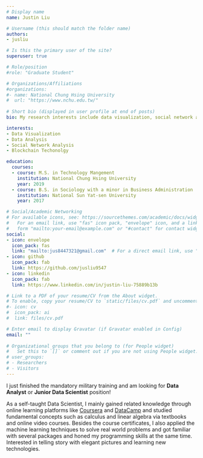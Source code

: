 ```yaml
---
# Display name
name: Justin Liu

# Username (this should match the folder name)
authors:
- jusliu

# Is this the primary user of the site?
superuser: true

# Role/position
#role: "Graduate Student"

# Organizations/Affiliations
#organizations:
#- name: National Chung Hsing University
#  url: "https://www.nchu.edu.tw/"
  
# Short bio (displayed in user profile at end of posts)
bio: My research interests include data visualization, social network analysis, and etc.

interests:
- Data Visualization
- Data Analysis
- Social Network Analysis
- Blockchain Techonolgy

education:
  courses:
  - course: M.S. in Technology Mangement
    institution: National Chung Hsing University
    year: 2019
  - course: B.S. in Sociology with a minor in Business Administration
    institution: National Sun Yat-sen University
    year: 2017

# Social/Academic Networking
# For available icons, see: https://sourcethemes.com/academic/docs/widgets/#icons
#   For an email link, use "fas" icon pack, "envelope" icon, and a link in the
#   form "mailto:your-email@example.com" or "#contact" for contact widget.
social:
- icon: envelope
  icon_pack: fas
  link: "mailto:jus8447321@gmail.com"  # For a direct email link, use "mailto:test@example.org".
- icon: github
  icon_pack: fab
  link: https://github.com/jusliu9547
- icon: linkedin
  icon_pack: fab
  link: https://www.linkedin.com/in/justin-liu-75889b13b

# Link to a PDF of your resume/CV from the About widget.
# To enable, copy your resume/CV to `static/files/cv.pdf` and uncomment the lines below.  
#- icon: cv
#  icon_pack: ai
#  link: files/cv.pdf

# Enter email to display Gravatar (if Gravatar enabled in Config)
email: ""
  
# Organizational groups that you belong to (for People widget)
#   Set this to `[]` or comment out if you are not using People widget.  
# user_groups:
# - Researchers
# - Visitors
---
```


I just finished the mandatory military training and am looking for **Data Analyst** or **Junior Data Scientist** position!

As a self-taught Data Scientist, I mainly gained related knowledge through online learning platforms like [Coursera](#accomplishments) and [DataCamp](#accomplishments) and studied fundamental concepts such as calculus and linear algebra via textbooks and online video courses. Besides the course certificates, I also applied the machine learning techniques to solve real world problems and got familiar with several packages and honed my programming skills at the same time. Interested in telling story with elegant pictures and learning new technologies.
